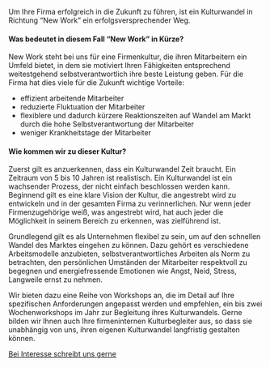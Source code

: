 <!-- New Work praktisch - Begleitung eines Kulturwandels -->
Um Ihre Firma erfolgreich in die Zukunft zu führen, ist ein Kulturwandel in Richtung “New Work” ein erfolgsversprechender Weg.

#### Was bedeutet in diesem Fall “New Work” in Kürze?
New Work steht bei uns für eine Firmenkultur, die ihren Mitarbeitern ein Umfeld bietet, in dem sie motiviert Ihren Fähigkeiten entsprechend weitestgehend selbstverantwortlich ihre beste Leistung geben. Für die Firma hat dies viele für die Zukunft wichtige Vorteile:

<ul>
  <li style="list-style-type:disc;">effizient arbeitende Mitarbeiter</li>
  <li style="list-style-type:disc;">reduzierte Fluktuation der Mitarbeiter</li>
  <li style="list-style-type:disc;">flexiblere und dadurch kürzere Reaktionszeiten auf Wandel am Markt durch die hohe Selbstverantwortung der Mitarbeiter</li>
  <li style="list-style-type:disc;">weniger Krankheitstage der Mitarbeiter</li>
</ul>

#### Wie kommen wir zu dieser Kultur?
Zuerst gilt es anzuerkennen, dass ein Kulturwandel Zeit braucht. Ein Zeitraum von 5 bis 10 Jahren ist realistisch. Ein Kulturwandel ist ein wachsender Prozess, der nicht einfach beschlossen werden kann.
Beginnend gilt es eine klare Vision der Kultur, die angestrebt wird zu entwickeln und in der gesamten Firma zu verinnerlichen.
Nur wenn jeder Firmenzugehörige weiß, was angestrebt wird, hat auch jeder die Möglichkeit in seinem Bereich zu erkennen, was zielführend ist.

Grundlegend gilt es als Unternehmen flexibel zu sein, um auf den schnellen Wandel des Marktes eingehen zu können.
Dazu gehört es verschiedene Arbeitsmodelle anzubieten, selbstverantwortliches Arbeiten als Norm zu betrachten, den persönlichen Umständen der Mitarbeiter respektvoll zu begegnen und energiefressende Emotionen wie Angst, Neid, Stress, Langweile ernst zu nehmen.

Wir bieten dazu eine Reihe von Workshops an, die im Detail auf Ihre spezifischen Anforderungen angepasst werden und empfehlen, ein bis zwei Wochenworkshops im Jahr zur Begleitung ihres Kulturwandels. Gerne bilden wir Ihnen auch Ihre firmeninternen Kulturbegleiter aus, so dass sie unabhängig von uns, ihren eigenen Kulturwandel langfristig gestalten können.

<a class="waves-effect waves-light btn-large" href="mailto:{{site.email}}" target="blank">Bei Interesse schreibt uns gerne</a>
